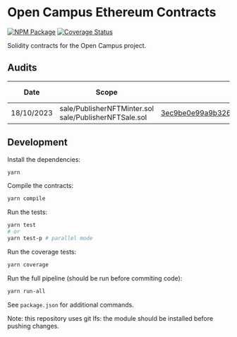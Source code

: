 # Open Campus Ethereum Contracts

[![NPM Package](https://img.shields.io/npm/v/@animoca/opencampus-ethereum-contracts.svg)](https://www.npmjs.org/package/@animoca/opencampus-ethereum-contracts)
[![Coverage Status](https://codecov.io/gh/animoca/opencampus-ethereum-contracts/graph/badge.svg)](https://codecov.io/gh/animoca/opencampus-ethereum-contracts)

Solidity contracts for the Open Campus project.

## Audits

| Date       | Scope        | Commit                                                                                                                                  | Package version                                                            | Auditor                             | Report                                                                                    |
| ---------- | ------------ | --------------------------------------------------------------------------------------------------------------------------------------- | -------------------------------------------------------------------------- | ----------------------------------- | ----------------------------------------------------------------------------------------- |
| 18/10/2023 | sale/PublisherNFTMinter.sol sale/PublisherNFTSale.sol  | [3ec9be0e99a9b32620b1b302b4e83d4fcacf44d4](https://github.com/animoca/ethereum-contracts/tree/3ec9be0e99a9b32620b1b302b4e83d4fcacf44d4) | [1.0.0](https://www.npmjs.com/package/@animoca/ethereum-contracts/v/1.0.0) | [Solidified](https://solidified.io)    | [link](/audit/Audit%20Report%20-%20Animoca%20Open%20Campus%20Contracts%20%5B18.10.2023%5D-final.pdf)   |

## Development

Install the dependencies:

```bash
yarn
```

Compile the contracts:

```bash
yarn compile
```

Run the tests:

```bash
yarn test
# or
yarn test-p # parallel mode
```

Run the coverage tests:

```bash
yarn coverage
```

Run the full pipeline (should be run before commiting code):

```bash
yarn run-all
```

See `package.json` for additional commands.

Note: this repository uses git lfs: the module should be installed before pushing changes.
